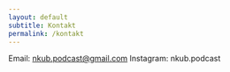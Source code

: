 ```yaml
---
layout: default
subtitle: Kontakt
permalink: /kontakt
---
```


Email: nkub.podcast@gmail.com
Instagram: nkub.podcast